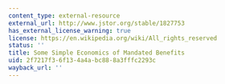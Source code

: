 ```yaml
---
content_type: external-resource
external_url: http://www.jstor.org/stable/1827753
has_external_license_warning: true
license: https://en.wikipedia.org/wiki/All_rights_reserved
status: ''
title: Some Simple Economics of Mandated Benefits
uid: 2f7217f3-6f13-4a4a-bc88-8a3fffc2293c
wayback_url: ''
---
```

